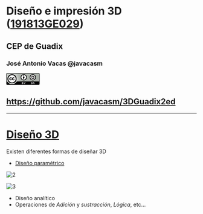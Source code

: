 # Diseño e impresión 3D ([191813GE029](https://www.juntadeandalucia.es/educacion/secretariavirtual/consultaCEP/actividad/191813GE029/))

## CEP de Guadix


### José Antonio Vacas @javacasm

![CCbySA](images/CCbySQ_88x31.png)

## https://github.com/javacasm/3DGuadix2ed

* *  *

# [Diseño 3D](https://es.wikipedia.org/wiki/Modelado_3D)

Existen diferentes formas de diseñar 3D

* [Diseño paramétrico](http://www.parametriccamp.com/%C2%BFque-es-el-diseno-parametrico/)

![2](http://parametriccamp.com/wp/wp-content/uploads/2011/06/berlin.jpg)

![3](http://parametriccamp.com/wp/wp-content/uploads/2011/06/ghyesferas.jpg)

* Diseño analítico
* Operaciones de *Adición* y *sustracción*, *Lógica*, etc...
